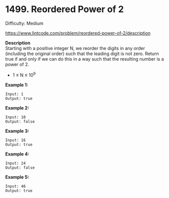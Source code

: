 # 1499. Reordered Power of 2

Difficulty: Medium

https://www.lintcode.com/problem/reordered-power-of-2/description

**Description**  
Starting with a positive integer N, we reorder the digits in any order (including the original order) such that the leading digit is not zero.
Return true if and only if we can do this in a way such that the resulting number is a power of 2.

* 1 ≤ N ≤ 10<sup>9</sup>
​​

**Example 1:**
```
Input: 1
Output: true
```

**Example 2:**
```
Input: 10
Output: false
```

**Example 3:**
```
Input: 16
Output: true
```

**Example 4:**
```
Input: 24
Output: false
```

**Example 5:**
```
Input: 46
Output: true
```

